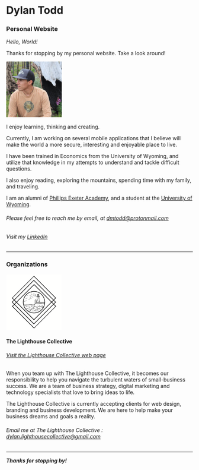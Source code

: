 # Dylan Todd
### Personal Website 

_Hello, World!_

Thanks for stopping by my personal website. 
Take a look around!

<img src="/images/profilephoto.jpg" alt="profilePhoto"
        title="Picture of me" width="150" height="150" />

I enjoy learning, thinking and creating.

Currently, I am working on several mobile applications that I believe will make the world a more secure, interesting and enjoyable place to live.

I have been trained in Economics from the University of Wyoming, and utilize that knowledge in my 
attempts to understand and tackle difficult questions.

I also enjoy reading, exploring the mountains, spending time with my family, and traveling.

I am an alumni of [Phillips Exeter Academy](https://www.exeter.edu/), and a student at the [University of Wyoming](http://www.uwyo.edu/).

###### Please feel free to reach me by email, at <dmtodd@protonmail.com>

###### Visit my [LinkedIn](https://www.linkedin.com/in/dylan-todd/)

-----

### Organizations

<img src="/images/simpleLighthouseWithinGeometry.png" alt="lighthouseCollectiveLogo"
        title="Lighthouse Collective Logo" width="150" height="150" />

#### The Lighthouse Collective
###### [Visit the Lighthouse Collective web page](https://lighthousecollective.github.io/)


When you team up with The Lighthouse Collective, it becomes our responsibility to help you navigate the turbulent waters of small-business success. We are a team of business strategy, digital marketing and technology specialists that love to bring ideas to life.

The Lighthouse Collective is currently accepting clients for web design, branding and business development. We are here to help make your business dreams and goals a reality. 

###### Email me at The Lighthouse Collective : <dylan.lighthousecollective@gmail.com>

-----

***Thanks for stopping by!***
